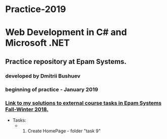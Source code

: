 # Practice-2019
# Web Development in C# and Microsoft .NET

## Practice repository at Epam Systems.
###  developed by Dmitrii Bushuev


### beginning of practice - January 2019

### [Link to my solutions to external course tasks in Epam Systems Fall-Winter 2018.](https://github.com/DmitriiBushuev/.NET_2018_2_Dmitrii_Bushuev)

+ Tasks:
  + 1. Create HomePage - folder "task 9"
